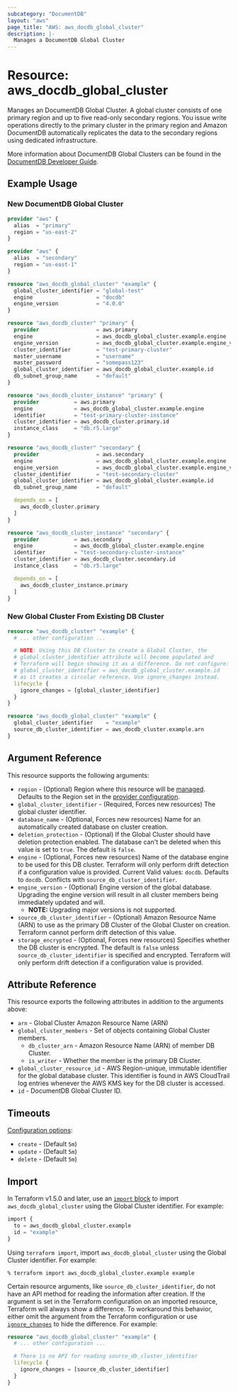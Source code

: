 ```yaml
---
subcategory: "DocumentDB"
layout: "aws"
page_title: "AWS: aws_docdb_global_cluster"
description: |-
  Manages a DocumentDB Global Cluster
---
```


# Resource: aws_docdb_global_cluster

Manages an DocumentDB Global Cluster. A global cluster consists of one primary region and up to five read-only secondary regions. You issue write operations directly to the primary cluster in the primary region and Amazon DocumentDB automatically replicates the data to the secondary regions using dedicated infrastructure.

More information about DocumentDB Global Clusters can be found in the [DocumentDB Developer Guide](https://docs.aws.amazon.com/documentdb/latest/developerguide/global-clusters.html).

## Example Usage

### New DocumentDB Global Cluster

```terraform
provider "aws" {
  alias  = "primary"
  region = "us-east-2"
}

provider "aws" {
  alias  = "secondary"
  region = "us-east-1"
}

resource "aws_docdb_global_cluster" "example" {
  global_cluster_identifier = "global-test"
  engine                    = "docdb"
  engine_version            = "4.0.0"
}

resource "aws_docdb_cluster" "primary" {
  provider                  = aws.primary
  engine                    = aws_docdb_global_cluster.example.engine
  engine_version            = aws_docdb_global_cluster.example.engine_version
  cluster_identifier        = "test-primary-cluster"
  master_username           = "username"
  master_password           = "somepass123"
  global_cluster_identifier = aws_docdb_global_cluster.example.id
  db_subnet_group_name      = "default"
}

resource "aws_docdb_cluster_instance" "primary" {
  provider           = aws.primary
  engine             = aws_docdb_global_cluster.example.engine
  identifier         = "test-primary-cluster-instance"
  cluster_identifier = aws_docdb_cluster.primary.id
  instance_class     = "db.r5.large"
}

resource "aws_docdb_cluster" "secondary" {
  provider                  = aws.secondary
  engine                    = aws_docdb_global_cluster.example.engine
  engine_version            = aws_docdb_global_cluster.example.engine_version
  cluster_identifier        = "test-secondary-cluster"
  global_cluster_identifier = aws_docdb_global_cluster.example.id
  db_subnet_group_name      = "default"

  depends_on = [
    aws_docdb_cluster.primary
  ]
}

resource "aws_docdb_cluster_instance" "secondary" {
  provider           = aws.secondary
  engine             = aws_docdb_global_cluster.example.engine
  identifier         = "test-secondary-cluster-instance"
  cluster_identifier = aws_docdb_cluster.secondary.id
  instance_class     = "db.r5.large"

  depends_on = [
    aws_docdb_cluster_instance.primary
  ]
}
```

### New Global Cluster From Existing DB Cluster

```terraform
resource "aws_docdb_cluster" "example" {
  # ... other configuration ...

  # NOTE: Using this DB Cluster to create a Global Cluster, the
  # global_cluster_identifier attribute will become populated and
  # Terraform will begin showing it as a difference. Do not configure:
  # global_cluster_identifier = aws_docdb_global_cluster.example.id
  # as it creates a circular reference. Use ignore_changes instead.
  lifecycle {
    ignore_changes = [global_cluster_identifier]
  }
}

resource "aws_docdb_global_cluster" "example" {
  global_cluster_identifier    = "example"
  source_db_cluster_identifier = aws_docdb_cluster.example.arn
}
```

## Argument Reference

This resource supports the following arguments:

* `region` - (Optional) Region where this resource will be [managed](https://docs.aws.amazon.com/general/latest/gr/rande.html#regional-endpoints). Defaults to the Region set in the [provider configuration](https://registry.terraform.io/providers/hashicorp/aws/latest/docs#aws-configuration-reference).
* `global_cluster_identifier` - (Required, Forces new resources) The global cluster identifier.
* `database_name` - (Optional, Forces new resources) Name for an automatically created database on cluster creation.
* `deletion_protection` - (Optional) If the Global Cluster should have deletion protection enabled. The database can't be deleted when this value is set to `true`. The default is `false`.
* `engine` - (Optional, Forces new resources) Name of the database engine to be used for this DB cluster. Terraform will only perform drift detection if a configuration value is provided. Current Valid values: `docdb`. Defaults to `docdb`. Conflicts with `source_db_cluster_identifier`.
* `engine_version` - (Optional) Engine version of the global database. Upgrading the engine version will result in all cluster members being immediately updated and will.
    * **NOTE:** Upgrading major versions is not supported.
* `source_db_cluster_identifier` - (Optional) Amazon Resource Name (ARN) to use as the primary DB Cluster of the Global Cluster on creation. Terraform cannot perform drift detection of this value.
* `storage_encrypted` - (Optional, Forces new resources) Specifies whether the DB cluster is encrypted. The default is `false` unless `source_db_cluster_identifier` is specified and encrypted. Terraform will only perform drift detection if a configuration value is provided.

## Attribute Reference

This resource exports the following attributes in addition to the arguments above:

* `arn` - Global Cluster Amazon Resource Name (ARN)
* `global_cluster_members` - Set of objects containing Global Cluster members.
    * `db_cluster_arn` - Amazon Resource Name (ARN) of member DB Cluster.
    * `is_writer` - Whether the member is the primary DB Cluster.
* `global_cluster_resource_id` - AWS Region-unique, immutable identifier for the global database cluster. This identifier is found in AWS CloudTrail log entries whenever the AWS KMS key for the DB cluster is accessed.
* `id` - DocumentDB Global Cluster ID.

## Timeouts

[Configuration options](https://developer.hashicorp.com/terraform/language/resources/syntax#operation-timeouts):

* `create` - (Default `5m`)
* `update` - (Default `5m`)
* `delete` - (Default `5m`)

## Import

In Terraform v1.5.0 and later, use an [`import` block](https://developer.hashicorp.com/terraform/language/import) to import `aws_docdb_global_cluster` using the Global Cluster identifier. For example:

```terraform
import {
  to = aws_docdb_global_cluster.example
  id = "example"
}
```

Using `terraform import`, import `aws_docdb_global_cluster` using the Global Cluster identifier. For example:

```console
% terraform import aws_docdb_global_cluster.example example
```

Certain resource arguments, like `source_db_cluster_identifier`, do not have an API method for reading the information after creation. If the argument is set in the Terraform configuration on an imported resource, Terraform will always show a difference. To workaround this behavior, either omit the argument from the Terraform configuration or use [`ignore_changes`](https://www.terraform.io/docs/configuration/meta-arguments/lifecycle.html#ignore_changes) to hide the difference. For example:

```terraform
resource "aws_docdb_global_cluster" "example" {
  # ... other configuration ...

  # There is no API for reading source_db_cluster_identifier
  lifecycle {
    ignore_changes = [source_db_cluster_identifier]
  }
}
```
